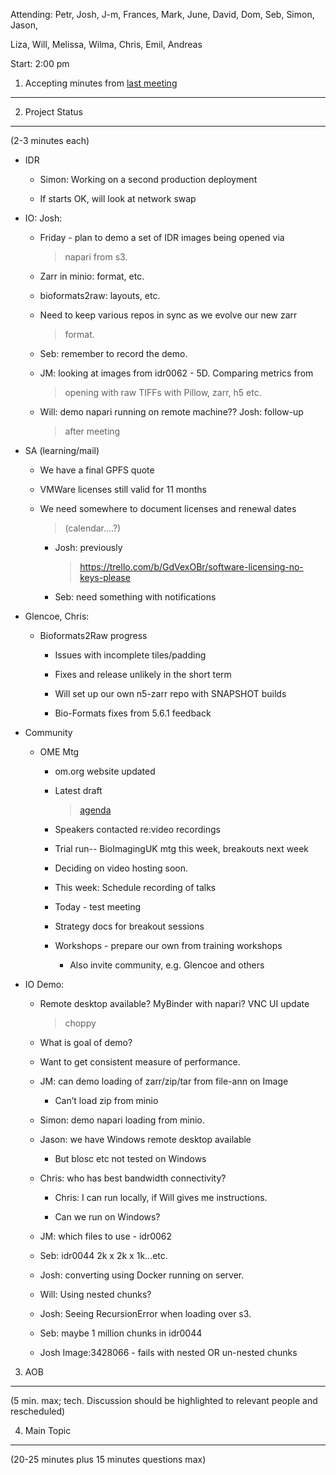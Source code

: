 Attending: Petr, Josh, J-m, Frances, Mark, June, David, Dom, Seb, Simon,
Jason,

Liza, Will, Melissa, Wilma, Chris, Emil, Andreas

Start: 2:00 pm

1. Accepting minutes from [<u>last meeting</u>](https://drive.google.com/open?id=0B9Xg53EhqUycZEVHclBwRHNFRGM)
--------------------------------------------------------------------------------------------------------------

2. Project Status
-----------------

(2-3 minutes each)

-   IDR

    -   Simon: Working on a second production deployment

    -   If starts OK, will look at network swap

-   IO: Josh:

    -   Friday - plan to demo a set of IDR images being opened via
        > napari from s3.

    -   Zarr in minio: format, etc.

    -   bioformats2raw: layouts, etc.

    -   Need to keep various repos in sync as we evolve our new zarr
        > format.

    -   Seb: remember to record the demo.

    -   JM: looking at images from idr0062 - 5D. Comparing metrics from
        > opening with raw TIFFs with Pillow, zarr, h5 etc.

    -   Will: demo napari running on remote machine?? Josh: follow-up
        > after meeting

-   SA (learning/mail)

    -   We have a final GPFS quote

    -   VMWare licenses still valid for 11 months

    -   We need somewhere to document licenses and renewal dates
        > (calendar….?)

        -   Josh: previously
            > [<u>https://trello.com/b/GdVexOBr/software-licensing-no-keys-please</u>](https://trello.com/b/GdVexOBr/software-licensing-no-keys-please)

        -   Seb: need something with notifications

-   Glencoe, Chris:

    -   Bioformats2Raw progress

        -   Issues with incomplete tiles/padding

        -   Fixes and release unlikely in the short term

        -   Will set up our own n5-zarr repo with SNAPSHOT builds

        -   Bio-Formats fixes from 5.6.1 feedback

-   Community

    -   OME Mtg

        -   om.org website updated

        -   Latest draft
            > [<u>agenda</u>](https://docs.google.com/spreadsheets/d/125S_W1xovW8r7GAKxCX8e_0KwzTMqU7UqZh1Ty644k4/edit#gid=0)

        -   Speakers contacted re:video recordings

        -   Trial run-- BioImagingUK mtg this week, breakouts next week

        -   Deciding on video hosting soon.

        -   This week: Schedule recording of talks

        -   Today - test meeting

        -   Strategy docs for breakout sessions

        -   Workshops - prepare our own from training workshops

            -   Also invite community, e.g. Glencoe and others

-   IO Demo:

    -   Remote desktop available? MyBinder with napari? VNC UI update
        > choppy

    -   What is goal of demo?

    -   Want to get consistent measure of performance.

    -   JM: can demo loading of zarr/zip/tar from file-ann on Image

        -   Can’t load zip from minio

    -   Simon: demo napari loading from minio.

    -   Jason: we have Windows remote desktop available

        -   But blosc etc not tested on Windows

    -   Chris: who has best bandwidth connectivity?

        -   Chris: I can run locally, if Will gives me instructions.

        -   Can we run on Windows?

    -   JM: which files to use - idr0062

    -   Seb: idr0044 2k x 2k x 1k...etc.

    -   Josh: converting using Docker running on server.

    -   Will: Using nested chunks?

    -   Josh: Seeing RecursionError when loading over s3.

    -   Seb: maybe 1 million chunks in idr0044

    -   Josh Image:3428066 - fails with nested OR un-nested chunks

3. AOB
------

(5 min. max; tech. Discussion should be highlighted to relevant people
and rescheduled)

4. Main Topic
-------------

(20-25 minutes plus 15 minutes questions max)
